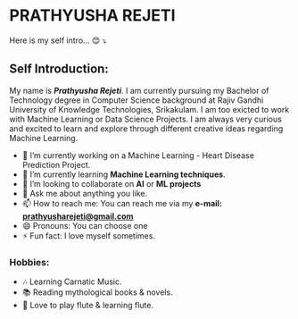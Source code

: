 # PRATHYUSHA REJETI
Here is my self intro... :blush: :arrow_heading_down:
## Self Introduction:
My name is ***Prathyusha Rejeti***. I am currently pursuing my Bachelor of Technology degree in Computer Science background at Rajiv Gandhi University of Knowledge Technologies, Srikakulam. I am too exicted to work with Machine Learning or Data Science Projects. I am always very curious and excited to learn and explore through different creative ideas regarding Machine Learning. 

- 🔭 I’m currently working on a Machine Learning - Heart Disease Prediction Project.
- 🌱 I’m currently learning **Machine Learning techniques**.
- 👯 I’m looking to collaborate on **AI** or **ML projects**
- 💬 Ask me about anything you like.
- 📫 How to reach me: You can reach me via my **e-mail: prathyusharejeti@gmail.com** 
- 😄 Pronouns: You can choose one
- ⚡ Fun fact: I love myself sometimes.

### Hobbies:
* :notes: Learning Carnatic Music.
* :books: Reading mythological books & novels.
* :musical_note: Love to play flute & learning flute.
